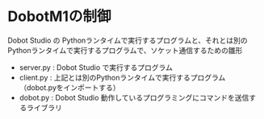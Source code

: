 # DobotM1の制御

Dobot Studio の Pythonランタイムで実行するプログラムと、それとは別のPythonランタイムで実行するプログラムで、ソケット通信するための雛形

- server.py : Dobot Studio で実行するプログラム
- client.py : 上記とは別のPythonランタイムで実行するプログラム（dobot.pyをインポートする）
- dobot.py : Dobot Studio 動作しているプログラミングにコマンドを送信するライブラリ
